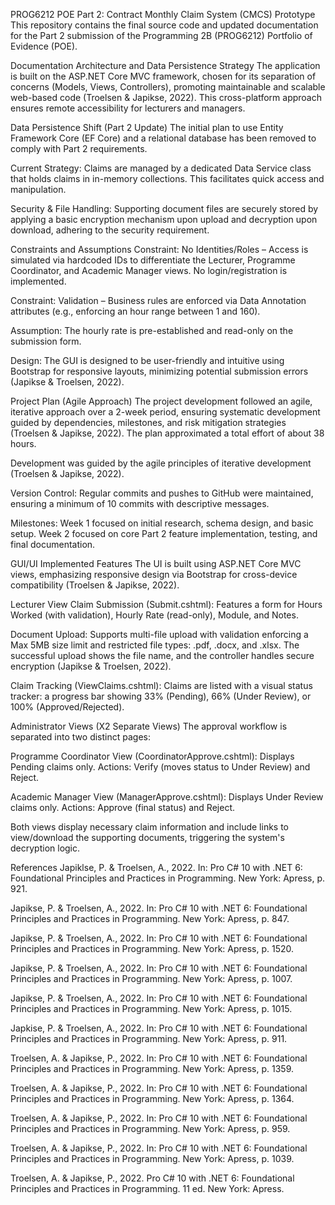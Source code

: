 PROG6212 POE Part 2: Contract Monthly Claim System (CMCS) Prototype
This repository contains the final source code and updated documentation for the Part 2 submission of the Programming 2B (PROG6212) Portfolio of Evidence (POE).

Documentation
Architecture and Data Persistence Strategy
The application is built on the ASP.NET Core MVC framework, chosen for its separation of concerns (Models, Views, Controllers), promoting maintainable and scalable web-based code (Troelsen & Japikse, 2022). This cross-platform approach ensures remote accessibility for lecturers and managers.

Data Persistence Shift (Part 2 Update)
The initial plan to use Entity Framework Core (EF Core) and a relational database has been removed to comply with Part 2 requirements.

Current Strategy: Claims are managed by a dedicated Data Service class that holds claims in in-memory collections. This facilitates quick access and manipulation.

Security & File Handling: Supporting document files are securely stored by applying a basic encryption mechanism upon upload and decryption upon download, adhering to the security requirement.


Constraints and Assumptions
Constraint: No Identities/Roles – Access is simulated via hardcoded IDs to differentiate the Lecturer, Programme Coordinator, and Academic Manager views. No login/registration is implemented.

Constraint: Validation – Business rules are enforced via Data Annotation attributes (e.g., enforcing an hour range between 1 and 160).

Assumption: The hourly rate is pre-established and read-only on the submission form.

Design: The GUI is designed to be user-friendly and intuitive using Bootstrap for responsive layouts, minimizing potential submission errors (Japikse & Troelsen, 2022).



Project Plan (Agile Approach)
The project development followed an agile, iterative approach over a 2-week period, ensuring systematic development guided by dependencies, milestones, and risk mitigation strategies (Troelsen & Japikse, 2022). The plan approximated a total effort of about 38 hours.

Development was guided by the agile principles of iterative development (Troelsen & Japikse, 2022).

Version Control: Regular commits and pushes to GitHub were maintained, ensuring a minimum of 10 commits with descriptive messages.

Milestones: Week 1 focused on initial research, schema design, and basic setup. Week 2 focused on core Part 2 feature implementation, testing, and final documentation.



GUI/UI Implemented Features
The UI is built using ASP.NET Core MVC views, emphasizing responsive design via Bootstrap for cross-device compatibility (Troelsen & Japikse, 2022).

Lecturer View
Claim Submission (Submit.cshtml): Features a form for Hours Worked (with validation), Hourly Rate (read-only), Module, and Notes.

Document Upload: Supports multi-file upload with validation enforcing a Max 5MB size limit and restricted file types: .pdf, .docx, and .xlsx. The successful upload shows the file name, and the controller handles secure encryption (Japikse & Troelsen, 2022).

Claim Tracking (ViewClaims.cshtml): Claims are listed with a visual status tracker: a progress bar showing 33% (Pending), 66% (Under Review), or 100% (Approved/Rejected).


Administrator Views (X2 Separate Views)
The approval workflow is separated into two distinct pages:

Programme Coordinator View (CoordinatorApprove.cshtml): Displays Pending claims only. Actions: Verify (moves status to Under Review) and Reject.

Academic Manager View (ManagerApprove.cshtml): Displays Under Review claims only. Actions: Approve (final status) and Reject.

Both views display necessary claim information and include links to view/download the supporting documents, triggering the system's decryption logic.




References
Japiklse, P. & Troelsen, A., 2022. In: Pro C# 10 with .NET 6: Foundational Principles and Practices in Programming. New York: Apress, p. 921.

Japikse, P. & Troelsen, A., 2022. In: Pro C# 10 with .NET 6: Foundational Principles and Practices in Programming. New York: Apress, p. 847.

Japikse, P. & Troelsen, A., 2022. In: Pro C# 10 with .NET 6: Foundational Principles and Practices in Programming. New York: Apress, p. 1520.

Japikse, P. & Troelsen, A., 2022. In: Pro C# 10 with .NET 6: Foundational Principles and Practices in Programming. New York: Apress, p. 1007.

Japikse, P. & Troelsen, A., 2022. In: Pro C# 10 with .NET 6: Foundational Principles and Practices in Programming. New York: Apress, p. 1015.

Japkise, P. & Troelsen, A., 2022. In: Pro C# 10 with .NET 6: Foundational Principles and Practices in Programming. New York: Apress, p. 911.

Troelsen, A. & Japikse, P., 2022. In: Pro C# 10 with .NET 6: Foundational Principles and Practices in Programming. New York: Apress, p. 1359.

Troelsen, A. & Japikse, P., 2022. In: Pro C# 10 with .NET 6: Foundational Principles and Practices in Programming. New York: Apress, p. 1364.

Troelsen, A. & Japikse, P., 2022. In: Pro C# 10 with .NET 6: Foundational Principles and Practices in Programming. New York: Apress, p. 959.

Troelsen, A. & Japikse, P., 2022. In: Pro C# 10 with .NET 6: Foundational Principles and Practices in Programming. New York: Apress, p. 1039.

Troelsen, A. & Japikse, P., 2022. Pro C# 10 with .NET 6: Foundational Principles and Practices in Programming. 11 ed. New York: Apress.

